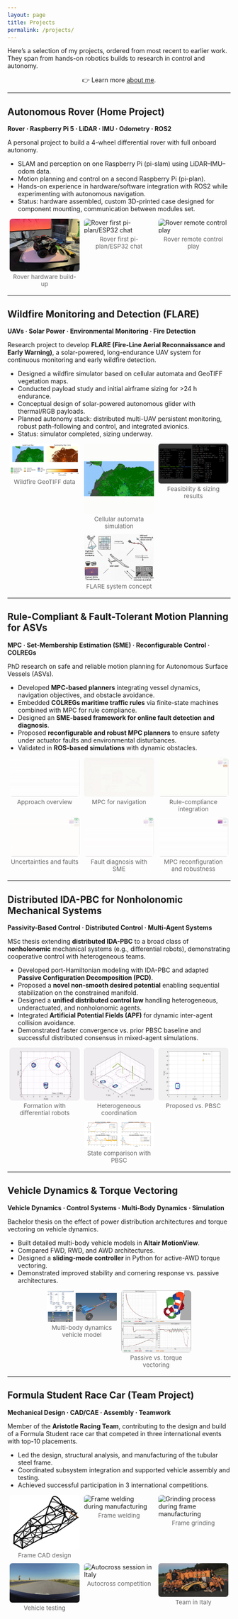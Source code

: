 ```yaml
---
layout: page
title: Projects
permalink: /projects/
---
```


<style>
/* simple, scoped gallery */
.gallery {
  display: flex;
  flex-wrap: wrap;
  gap: 10px;
  justify-content: center;
  margin: 8px 0 18px;
}
.gallery figure {
  flex: 1 1 calc(33.333% - 10px); /* max 3 per row */
  max-width: calc(33.333% - 10px);
  margin: 0;
}
.gallery img {
  width: 100%;
  height: auto;
  display: block;
  border-radius: 6px;
}
.gallery figcaption {
  text-align: center;
  font-size: 0.85rem;
  color: #666;
  margin-top: 4px;
}
/* responsive breakpoints */
@media (max-width: 900px) {
  .gallery figure { flex-basis: calc(50% - 10px); max-width: calc(50% - 10px); }
}
@media (max-width: 520px) {
  .gallery figure { flex-basis: 100%; max-width: 100%; }
}
</style>

Here’s a selection of my projects, ordered from most recent to earlier work.  
They span from hands-on robotics builds to research in control and autonomy.

<p style="max-width: 150ch; margin: 0 auto; text-align: center;">
👉 Learn more <a href="/aboutme">about me</a>.
</p>



---

## Autonomous Rover (Home Project)  
**Rover · Raspberry Pi 5 · LiDAR · IMU · Odometry · ROS2**  

A personal project to build a 4-wheel differential rover with full onboard autonomy.  

- SLAM and perception on one Raspberry Pi (pi-slam) using LiDAR–IMU–odom data.  
- Motion planning and control on a second Raspberry Pi (pi-plan).  
- Hands-on experience in hardware/software integration with ROS2 while experimenting with autonomous navigation.  
- Status: hardware assembled, custom 3D-printed case designed for component mounting, communication between modules set.  

<div class="gallery">
  <figure>
    <img src="/assets/img/rover_01.jpeg" alt="Rover hardware build-up">
    <figcaption>Rover hardware build-up</figcaption>
  </figure>
  <figure>
    <img src="/assets/img/rover_02.gif" alt="Rover first pi-plan/ESP32 chat">
    <figcaption>Rover first pi-plan/ESP32 chat</figcaption>
  </figure>
  <figure>
    <img src="/assets/img/rover_03.gif" alt="Rover remote control play">
    <figcaption>Rover remote control play</figcaption>
  </figure>
</div>

---

## Wildfire Monitoring and Detection (FLARE)  
**UAVs · Solar Power · Environmental Monitoring · Fire Detection**  

Research project to develop **FLARE (Fire-Line Aerial Reconnaissance and Early Warning)**, a solar-powered, long-endurance UAV system for continuous monitoring and early wildfire detection.  

- Designed a wildfire simulator based on cellular automata and GeoTIFF vegetation maps.  
- Conducted payload study and initial airframe sizing for >24 h endurance.  
- Conceptual design of solar-powered autonomous glider with thermal/RGB payloads.  
- Planned autonomy stack: distributed multi-UAV persistent monitoring, robust path-following and control, and integrated avionics.  
- Status: simulator completed, sizing underway.  

<div class="gallery">
  <figure>
    <img src="/assets/img/fire_01.png" alt="Wildfire GeoTIFF data">
    <figcaption>Wildfire GeoTIFF data</figcaption>
  </figure>
  <figure>
    <img src="/assets/img/fire_02.gif" alt="Wildfire cellular automata simulation">
    <figcaption>Cellular automata simulation</figcaption>
  </figure>
  <figure>
    <img src="/assets/img/fire_03.png" alt="Feasibility study and sizing results">
    <figcaption>Feasibility & sizing results</figcaption>
  </figure>
  <figure>
    <img src="/assets/img/fire_04.png" alt="FLARE concept scheme">
    <figcaption>FLARE system concept</figcaption>
  </figure>
</div>

---

## Rule-Compliant & Fault-Tolerant Motion Planning for ASVs  
**MPC · Set-Membership Estimation (SME) · Reconfigurable Control · COLREGs**  

PhD research on safe and reliable motion planning for Autonomous Surface Vessels (ASVs).  

- Developed **MPC-based planners** integrating vessel dynamics, navigation objectives, and obstacle avoidance.  
- Embedded **COLREGs maritime traffic rules** via finite-state machines combined with MPC for rule compliance.  
- Designed an **SME-based framework for online fault detection and diagnosis**.  
- Proposed **reconfigurable and robust MPC planners** to ensure safety under actuator faults and environmental disturbances.  
- Validated in **ROS-based simulations** with dynamic obstacles.  

<div class="gallery">
  <figure>
    <img src="/assets/img/cor_01.gif" alt="Approach overview">
    <figcaption>Approach overview</figcaption>
  </figure>
  <figure>
    <img src="/assets/img/cor_02.gif" alt="MPC for navigation">
    <figcaption>MPC for navigation</figcaption>
  </figure>
  <figure>
    <img src="/assets/img/cor_03.gif" alt="Rule-compliance integration">
    <figcaption>Rule-compliance integration</figcaption>
  </figure>
  <figure>
    <img src="/assets/img/cor_04.gif" alt="Uncertainties and faults">
    <figcaption>Uncertainties and faults</figcaption>
  </figure>
  <figure>
    <img src="/assets/img/cor_05.gif" alt="Fault diagnosis with SME">
    <figcaption>Fault diagnosis with SME</figcaption>
  </figure>
  <figure>
    <img src="/assets/img/cor_06.gif" alt="MPC reconfiguration and robustness to disturbances">
    <figcaption>MPC reconfiguration and robustness</figcaption>
  </figure>
</div>

---

## Distributed IDA-PBC for Nonholonomic Mechanical Systems  
**Passivity-Based Control · Distributed Control · Multi-Agent Systems**  

MSc thesis extending **distributed IDA-PBC** to a broad class of **nonholonomic** mechanical systems (e.g., differential robots), demonstrating cooperative control with heterogeneous teams.  

- Developed port-Hamiltonian modeling with IDA-PBC and adapted **Passive Configuration Decomposition (PCD)**.  
- Proposed a **novel non-smooth desired potential** enabling sequential stabilization on the constrained manifold.  
- Designed a **unified distributed control law** handling heterogeneous, underactuated, and nonholonomic agents.  
- Integrated **Artificial Potential Fields (APF)** for dynamic inter-agent collision avoidance.  
- Demonstrated faster convergence vs. prior PBSC baseline and successful distributed consensus in mixed-agent simulations.  

<div class="gallery">
  <figure>
    <img src="/assets/img/idapbc_01.gif" alt="Differential-drive robots forming target configuration">
    <figcaption>Formation with differential robots</figcaption>
  </figure>
  <figure>
    <img src="/assets/img/idapbc_02.gif" alt="Coordinated motion: manipulators and differential robots">
    <figcaption>Heterogeneous coordination</figcaption>
  </figure>
  <figure>
    <img src="/assets/img/idapbc_03.gif" alt="Trajectory comparison: proposed vs PBSC">
    <figcaption>Proposed vs. PBSC</figcaption>
  </figure>
  <figure>
    <img src="/assets/img/idapbc_04.png" alt="State traces comparing proposed controller with PBSC">
    <figcaption>State comparison with PBSC</figcaption>
  </figure>
</div>

---

## Vehicle Dynamics & Torque Vectoring  
**Vehicle Dynamics · Control Systems · Multi-Body Dynamics · Simulation**  

Bachelor thesis on the effect of power distribution architectures and torque vectoring on vehicle dynamics.  

- Built detailed multi-body vehicle models in **Altair MotionView**.  
- Compared FWD, RWD, and AWD architectures.  
- Designed a **sliding-mode controller** in Python for active-AWD torque vectoring.  
- Demonstrated improved stability and cornering response vs. passive architectures.  

<div class="gallery">
  <figure>
    <img src="/assets/img/auth_01.png" alt="Vehicle model setup in MBD environment">
    <figcaption>Multi-body dynamics vehicle model</figcaption>
  </figure>
  <figure>
    <img src="/assets/img/auth_02.png" alt="Comparison across passive architectures and with torque vectoring">
    <figcaption>Passive vs. torque vectoring</figcaption>
  </figure>
</div>

---

## Formula Student Race Car (Team Project)  
**Mechanical Design · CAD/CAE · Assembly · Teamwork**  

Member of the **Aristotle Racing Team**, contributing to the design and build of a Formula Student race car that competed in three international events with top-10 placements.  

- Led the design, structural analysis, and manufacturing of the tubular steel frame.  
- Coordinated subsystem integration and supported vehicle assembly and testing.  
- Achieved successful participation in 3 international competitions.  

<div class="gallery">
  <figure>
    <img src="/assets/img/art_01.png" alt="Tubular frame CAD">
    <figcaption>Frame CAD design</figcaption>
  </figure>
  <figure>
    <img src="/assets/img/art_02.jpg" alt="Frame welding during manufacturing">
    <figcaption>Frame welding</figcaption>
  </figure>
  <figure>
    <img src="/assets/img/art_03.jpg" alt="Grinding process during frame manufacturing">
    <figcaption>Frame grinding</figcaption>
  </figure>
  <figure>
    <img src="/assets/img/art_04.gif" alt="Vehicle testing session">
    <figcaption>Vehicle testing</figcaption>
  </figure>
  <figure>
    <img src="/assets/img/art_05.gif" alt="Autocross session in Italy">
    <figcaption>Autocross competition</figcaption>
  </figure>
  <figure>
    <img src="/assets/img/art_06.png" alt="Aristotle Racing Team in Italy">
    <figcaption>Team in Italy</figcaption>
  </figure>
</div>
